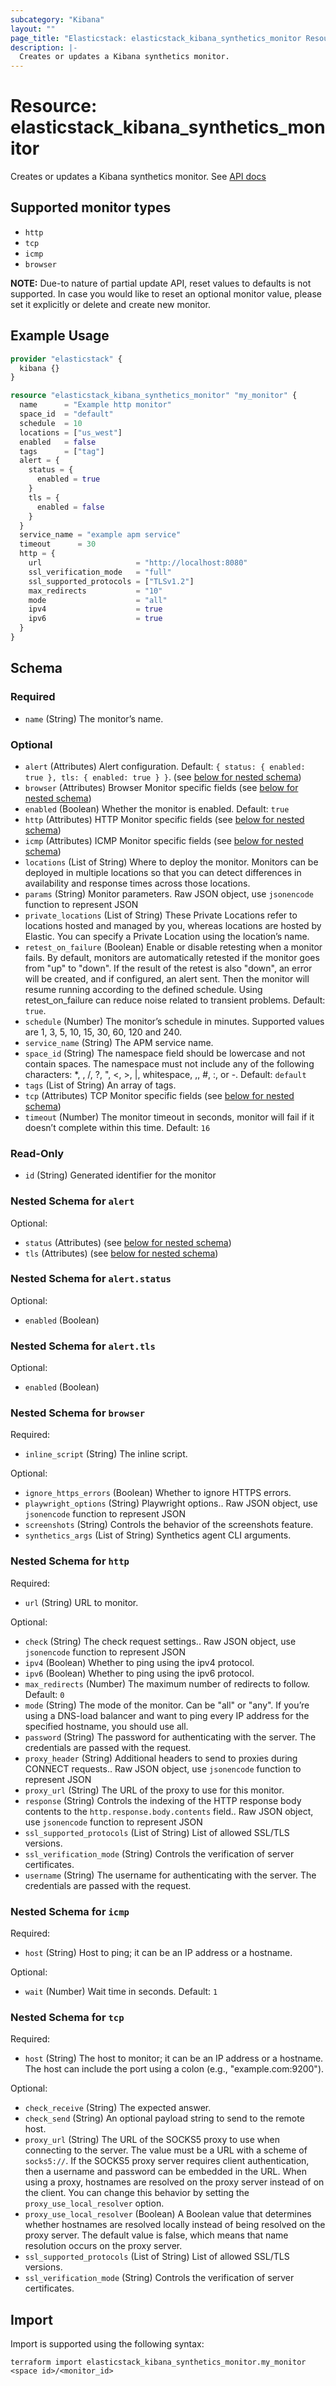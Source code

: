 ```yaml
---
subcategory: "Kibana"
layout: ""
page_title: "Elasticstack: elasticstack_kibana_synthetics_monitor Resource"
description: |-
  Creates or updates a Kibana synthetics monitor.
---
```


# Resource: elasticstack_kibana_synthetics_monitor

Creates or updates a Kibana synthetics monitor.
See [API docs](https://www.elastic.co/guide/en/kibana/current/add-monitor-api.html)

## Supported monitor types
 * `http`
 * `tcp`
 * `icmp`
 * `browser`

**NOTE:** Due-to nature of partial update API, reset values to defaults is not supported.
In case you would like to reset an optional monitor value, please set it explicitly or delete and create new monitor.


## Example Usage

```terraform
provider "elasticstack" {
  kibana {}
}

resource "elasticstack_kibana_synthetics_monitor" "my_monitor" {
  name      = "Example http monitor"
  space_id  = "default"
  schedule  = 10
  locations = ["us_west"]
  enabled   = false
  tags      = ["tag"]
  alert = {
    status = {
      enabled = true
    }
    tls = {
      enabled = false
    }
  }
  service_name = "example apm service"
  timeout      = 30
  http = {
    url                     = "http://localhost:8080"
    ssl_verification_mode   = "full"
    ssl_supported_protocols = ["TLSv1.2"]
    max_redirects           = "10"
    mode                    = "all"
    ipv4                    = true
    ipv6                    = true
  }
}
```

<!-- schema generated by tfplugindocs -->
## Schema

### Required

- `name` (String) The monitor’s name.

### Optional

- `alert` (Attributes) Alert configuration. Default: `{ status: { enabled: true }, tls: { enabled: true } }`. (see [below for nested schema](#nestedatt--alert))
- `browser` (Attributes) Browser Monitor specific fields (see [below for nested schema](#nestedatt--browser))
- `enabled` (Boolean) Whether the monitor is enabled. Default: `true`
- `http` (Attributes) HTTP Monitor specific fields (see [below for nested schema](#nestedatt--http))
- `icmp` (Attributes) ICMP Monitor specific fields (see [below for nested schema](#nestedatt--icmp))
- `locations` (List of String) Where to deploy the monitor. Monitors can be deployed in multiple locations so that you can detect differences in availability and response times across those locations.
- `params` (String) Monitor parameters. Raw JSON object, use `jsonencode` function to represent JSON
- `private_locations` (List of String) These Private Locations refer to locations hosted and managed by you, whereas locations are hosted by Elastic. You can specify a Private Location using the location’s name.
- `retest_on_failure` (Boolean) Enable or disable retesting when a monitor fails. By default, monitors are automatically retested if the monitor goes from "up" to "down". If the result of the retest is also "down", an error will be created, and if configured, an alert sent. Then the monitor will resume running according to the defined schedule. Using retest_on_failure can reduce noise related to transient problems. Default: `true`.
- `schedule` (Number) The monitor’s schedule in minutes. Supported values are 1, 3, 5, 10, 15, 30, 60, 120 and 240.
- `service_name` (String) The APM service name.
- `space_id` (String) The namespace field should be lowercase and not contain spaces. The namespace must not include any of the following characters: *, \, /, ?, ", <, >, |, whitespace, ,, #, :, or -. Default: `default`
- `tags` (List of String) An array of tags.
- `tcp` (Attributes) TCP Monitor specific fields (see [below for nested schema](#nestedatt--tcp))
- `timeout` (Number) The monitor timeout in seconds, monitor will fail if it doesn’t complete within this time. Default: `16`

### Read-Only

- `id` (String) Generated identifier for the monitor

<a id="nestedatt--alert"></a>
### Nested Schema for `alert`

Optional:

- `status` (Attributes) (see [below for nested schema](#nestedatt--alert--status))
- `tls` (Attributes) (see [below for nested schema](#nestedatt--alert--tls))

<a id="nestedatt--alert--status"></a>
### Nested Schema for `alert.status`

Optional:

- `enabled` (Boolean)


<a id="nestedatt--alert--tls"></a>
### Nested Schema for `alert.tls`

Optional:

- `enabled` (Boolean)



<a id="nestedatt--browser"></a>
### Nested Schema for `browser`

Required:

- `inline_script` (String) The inline script.

Optional:

- `ignore_https_errors` (Boolean) Whether to ignore HTTPS errors.
- `playwright_options` (String) Playwright options.. Raw JSON object, use `jsonencode` function to represent JSON
- `screenshots` (String) Controls the behavior of the screenshots feature.
- `synthetics_args` (List of String) Synthetics agent CLI arguments.


<a id="nestedatt--http"></a>
### Nested Schema for `http`

Required:

- `url` (String) URL to monitor.

Optional:

- `check` (String) The check request settings.. Raw JSON object, use `jsonencode` function to represent JSON
- `ipv4` (Boolean) Whether to ping using the ipv4 protocol.
- `ipv6` (Boolean) Whether to ping using the ipv6 protocol.
- `max_redirects` (Number) The maximum number of redirects to follow. Default: `0`
- `mode` (String) The mode of the monitor. Can be "all" or "any". If you’re using a DNS-load balancer and want to ping every IP address for the specified hostname, you should use all.
- `password` (String) The password for authenticating with the server. The credentials are passed with the request.
- `proxy_header` (String) Additional headers to send to proxies during CONNECT requests.. Raw JSON object, use `jsonencode` function to represent JSON
- `proxy_url` (String) The URL of the proxy to use for this monitor.
- `response` (String) Controls the indexing of the HTTP response body contents to the `http.response.body.contents` field.. Raw JSON object, use `jsonencode` function to represent JSON
- `ssl_supported_protocols` (List of String) List of allowed SSL/TLS versions.
- `ssl_verification_mode` (String) Controls the verification of server certificates.
- `username` (String) The username for authenticating with the server. The credentials are passed with the request.


<a id="nestedatt--icmp"></a>
### Nested Schema for `icmp`

Required:

- `host` (String) Host to ping; it can be an IP address or a hostname.

Optional:

- `wait` (Number) Wait time in seconds. Default: `1`


<a id="nestedatt--tcp"></a>
### Nested Schema for `tcp`

Required:

- `host` (String) The host to monitor; it can be an IP address or a hostname. The host can include the port using a colon (e.g., "example.com:9200").

Optional:

- `check_receive` (String) The expected answer.
- `check_send` (String) An optional payload string to send to the remote host.
- `proxy_url` (String) The URL of the SOCKS5 proxy to use when connecting to the server. The value must be a URL with a scheme of `socks5://`. If the SOCKS5 proxy server requires client authentication, then a username and password can be embedded in the URL. When using a proxy, hostnames are resolved on the proxy server instead of on the client. You can change this behavior by setting the `proxy_use_local_resolver` option.
- `proxy_use_local_resolver` (Boolean) A Boolean value that determines whether hostnames are resolved locally instead of being resolved on the proxy server. The default value is false, which means that name resolution occurs on the proxy server.
- `ssl_supported_protocols` (List of String) List of allowed SSL/TLS versions.
- `ssl_verification_mode` (String) Controls the verification of server certificates.

## Import

Import is supported using the following syntax:

```shell
terraform import elasticstack_kibana_synthetics_monitor.my_monitor <space id>/<monitor_id>
```
